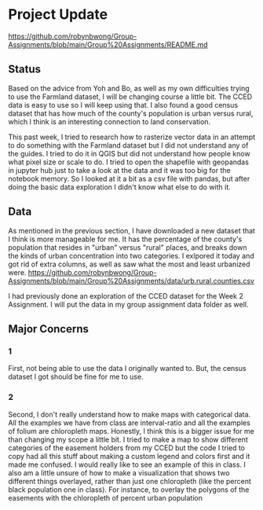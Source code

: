 # Project Update
https://github.com/robynbwong/Group-Assignments/blob/main/Group%20Assignments/README.md 

## Status
Based on the advice from Yoh and Bo, as well as my own difficulties trying to use the Farmland dataset, I will be changing course a little bit. The CCED data is easy to use so I will keep using that. I also found a good census dataset that has how much of the county's population is urban versus rural, which I think is an interesting connection to land conservation.

This past week, I tried to research how to rasterize vector data in an attempt to do something with the Farmland dataset but I did not understand any of the guides. I tried to do it in QGIS but did not understand how people know what pixel size or scale to do. I tried to open the shapefile with geopandas in jupyter hub just to take a look at the data and it was too big for the notebook memory. So I looked at it a bit as a csv file with pandas, but after doing the basic data exploration I didn't know what else to do with it. 
## Data
As mentioned in the previous section, I have downloaded a new dataset that I think is more manageable for me. It has the percentage of the county's population that resides in "urban" versus "rural" places, and breaks down the kinds of urban concentration into two categories. I exlpored it today and got rid of extra columns, as well as saw what the most and least urbanized were. 
https://github.com/robynbwong/Group-Assignments/blob/main/Group%20Assignments/data/urb.rural.counties.csv

I had previously done an exploration of the CCED dataset for the Week 2 Assignment. I will put the data in my group assignment data folder as well.


## Major Concerns
### 1 
First, not being able to use the data I originally wanted to. But, the census dataset I got should be fine for me to use.
### 2
Second, I don't really understand how to make maps with categorical data. All the examples we have from class are interval-ratio and all the examples of folium are chloropleth maps. Honestly, I think this is a bigger issue for me than changing my scope a little bit. I tried to make a map to show different categories of the easement holders from my CCED but the code I tried to copy had all this stuff about making a custom legend and colors first and it made me confused. I would really like to see an example of this in class. I also am a little unsure of how to make a visualization that shows two different things overlayed, rather than just one chloropleth (like the percent black population one in class). For instance, to overlay the polygons of the easements with the chloropleth of percent urban population
